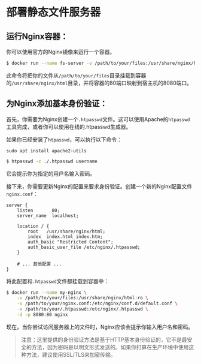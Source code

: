 # 部署静态文件服务器

## **运行Nginx容器**：

你可以使用官方的Nginx镜像来运行一个容器。

```bash
$ docker run --name fs-server -v /path/to/your/files:/usr/share/nginx/html:ro -d -p 8080:80 --network nginx-net nginx
```

此命令将把你的文件从`/path/to/your/files`目录挂载到容器的`/usr/share/nginx/html`目录，并将容器的80端口映射到宿主机的8080端口。

## **为Nginx添加基本身份验证**：

首先，你需要为Nginx创建一个`.htpasswd`文件。这可以使用Apache的`htpasswd`工具完成，或者你可以使用在线的.htpasswd生成器。

如果你已经安装了`htpasswd`，可以执行以下命令：

`sudo apt install apache2-utils`

```bash
$ htpasswd -c ./.htpasswd username
```

它会提示你为指定的用户名输入密码。

接下来，你需要更新Nginx的配置来要求身份验证。创建一个新的Nginx配置文件`nginx.conf`：

```nginx
server {
    listen       80;
    server_name  localhost;

    location / {
        root   /usr/share/nginx/html;
        index  index.html index.htm;
        auth_basic "Restricted Content";
        auth_basic_user_file /etc/nginx/.htpasswd;
    }

    # ... 其他配置 ...
}
```

将此配置和`.htpasswd`文件都挂载到容器中：

```bash
$ docker run --name my-nginx \
    -v /path/to/your/files:/usr/share/nginx/html:ro \
    -v /path/to/your/nginx.conf:/etc/nginx/conf.d/default.conf \
    -v /path/to/your/.htpasswd:/etc/nginx/.htpasswd \
    -d -p 8080:80 nginx
```

现在，当你尝试访问服务器上的文件时，Nginx应该会提示你输入用户名和密码。

> 注意：这里提供的身份验证方法是基于HTTP基本身份验证的，它不是最安全的方法，因为密码是以明文形式发送的。如果你打算在生产环境中使用这种方法，建议使用SSL/TLS来加密传输。
